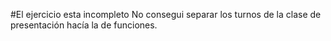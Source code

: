 #El ejercicio esta incompleto
No consegui separar los turnos de la clase de presentación hacía la de funciones.
